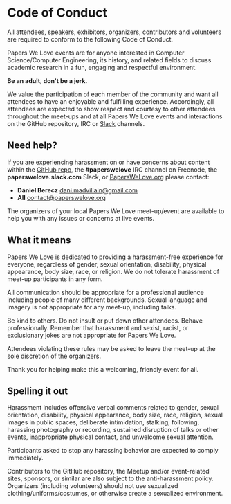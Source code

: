 # Code of Conduct

All attendees, speakers, exhibitors, organizers, contributors and volunteers are required to conform to the following Code of Conduct.

Papers We Love events are for anyone interested in Computer Science/Computer Engineering, its history, and related fields to discuss academic research in a fun, engaging and respectful environment.

**Be an adult, don't be a jerk.**

We value the participation of each member of the community and want all attendees to have an enjoyable and fulfilling experience. Accordingly, all attendees are expected to show respect and courtesy to other attendees throughout the meet-ups and at all Papers We Love events and interactions on the GitHub repository, IRC or [Slack](https://paperswelove.slack.com/messages/general/) channels.

Need help?
----------

If you are experiencing harassment on or have concerns about content within the [GitHub repo](https://github.com/papers-we-love/papers-we-love), the **#paperswelove** IRC channel on Freenode, the **paperswelove.slack.com** Slack, or [PapersWeLove.org](http://paperswelove.org) please contact:

- **Dániel Berecz** [dani.madvillain@gmail.com](mailto:dani.madvillain@gmail.com)
- **All** [contact@paperswelove.org](mailto:contact@paperswelove.org)

The organizers of your local Papers We Love meet-up/event are available to help you with any issues or concerns at live events.

What it means
-------------

Papers We Love is dedicated to providing a harassment-free experience for everyone, regardless of gender, sexual orientation, disability, physical appearance, body size, race, or religion. We do not tolerate harassment of meet-up participants in any form.

All communication should be appropriate for a professional audience including people of many different backgrounds. Sexual language and imagery is not appropriate for any meet-up, including talks.

Be kind to others. Do not insult or put down other attendees. Behave professionally. Remember that harassment and sexist, racist, or exclusionary jokes are not appropriate for Papers We Love.

Attendees violating these rules may be asked to leave the meet-up at the sole discretion of the organizers.

Thank you for helping make this a welcoming, friendly event for all.

Spelling it out
---------------

Harassment includes offensive verbal comments related to gender, sexual orientation, disability, physical appearance, body size, race, religion, sexual images in public spaces, deliberate intimidation, stalking, following, harassing photography or recording, sustained disruption of talks or other events, inappropriate physical contact, and unwelcome sexual attention.

Participants asked to stop any harassing behavior are expected to comply immediately.

Contributors to the GitHub repository, the Meetup and/or event-related sites, sponsors, or similar are also subject to the anti-harassment policy. Organizers (including volunteers) should not use sexualized clothing/uniforms/costumes, or otherwise create a sexualized environment.
